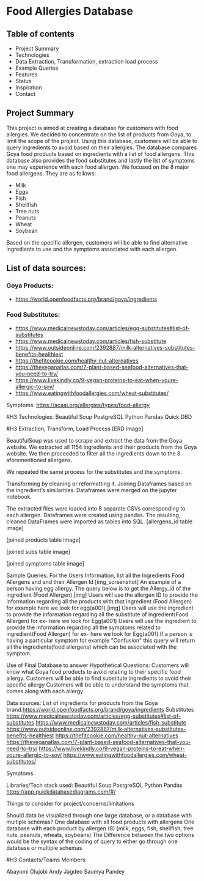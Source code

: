 # Food Allergies Database

## Table of contents
- Project Summary
- Technologies
- Data Extraction, Transformation, extraction load process
- Example Queries
- Features
- Status
- Inspiration
- Contact

## Project Summary

This project is aimed at creating a database for customers with food allergies. We decided to concentrate on the list of products from Goya, to limit the scope of the project. Using this database, customers will be able to query ingredients to avoid based on their allergies.  The database compares Goya food products based on ingredients with a list of food allergens. This database also provides the food substitutes and lastly the list of symptoms one may experience with each food allergen. We focused on the 8 major food allergens. They are as follows:
 - Milk 
 - Eggs
 - Fish
 - Shellfish 
 - Tree nuts
 - Peanuts
 - Wheat 
 - Soybean

Based on the specific allergen, customers will be able to find alternative ingredients to use and the symptoms associated with each allergen.

## List of data sources:
### Goya Products:
 - https://world.openfoodfacts.org/brand/goya/ingredients

### Food Substitutes:
 - https://www.medicalnewstoday.com/articles/egg-substitutes#list-of-substitutes
 - https://www.medicalnewstoday.com/articles/fish-substitute 
 - https://www.outsideonline.com/2392887/milk-alternatives-substitutes-benefits-healthiest
 - https://thefitcookie.com/healthy-nut-alternatives
 - https://theveganatlas.com/7-plant-based-seafood-alternatives-that-you-need-to-try/ 
 - https://www.livekindly.co/9-vegan-proteins-to-eat-when-youre-allergic-to-soy/ 
 - https://www.eatingwithfoodallergies.com/wheat-substitutes/

Symptoms:
https://acaai.org/allergies/types/food-allergy


#H3 Technologies:
Beautiful Soup
PostgreSQL
Python
Pandas
Quick DBD

#H3 Extraction, Transform, Load Process
[ERD image]


BeautifulSoup was used to scrape and extract the data from the Goya website. We extracted all 1154 ingredients and their products from the Goya website. We then proceeded to filter all the ingredients down to the 8 aforementioned allergens.

We repeated the same process for the substitutes and the symptoms.

Transforming by cleaning or reformatting it. Joining Dataframes based on the ingredient’s similarities. Dataframes were merged on the jupyter notebook.

The extracted files were loaded into 8 separate CSVs corresponding to each allergen. Dataframes were created using pandas. The resulting, cleaned DataFrames were imported as tables into SQL.
[allergens_id table image]

[joined products table image] 

[joined subs table image]

[joined symptoms table image]


Sample Queries:
For the Users Information, list all the Ingredients Food Allergens and and their Allergen Id [img_screenshot]
An example of a person having egg allergy. The query below is to get the Allergy_id of the ingredient (Food Allergen) [img]
Users will use the allergen ID to provide the information regarding all the products with that ingredient (Food Allergen) for example here we look for egg(a001) [img]
Users will use the ingredient to provide the information regarding all the substitute of ingredient(Food Allergen) for ex- here we look for Egg(a001)
Users will use the ingredient to provide the information regarding all the symptoms related to ingredient(Food Allergen) for ex- here we look for Egg(a001)
If a person is having a particular symptom for example "Confusion" this query will return all the ingredients(food allergens) which can be associated  with the symptom.

Use of Final Database to answer Hypothetical Questions:
Customers will know what Goya food products to avoid relating to their specific food allergy. 
Customers will	 be able to find substitute ingredients to avoid their specific allergy
Customers will be able to understand the symptoms that comes along with each allergy




Data sources:
List of ingredients for products from the Goya brand.https://world.openfoodfacts.org/brand/goya/ingredients
Substitutes
https://www.medicalnewstoday.com/articles/egg-substitutes#list-of-substitutes
https://www.medicalnewstoday.com/articles/fish-substitute
https://www.outsideonline.com/2392887/milk-alternatives-substitutes-benefits-healthiest
https://thefitcookie.com/healthy-nut-alternatives
https://theveganatlas.com/7-plant-based-seafood-alternatives-that-you-need-to-try/
https://www.livekindly.co/9-vegan-proteins-to-eat-when-youre-allergic-to-soy/
https://www.eatingwithfoodallergies.com/wheat-substitutes/

Symptoms





Libraries/Tech stack used:
Beautiful Soup
PostgreSQL
Python
Pandas
https://app.quickdatabasediagrams.com/#/
 
Things to consider for project/concerns/limitations
	
Should data be visualized through one large database, or a database with multiple schemas?
One database with all food products with allergens
One database with each product by allergen (8)
(milk, eggs, fish, shellfish, tree nuts, peanuts, wheats, soybeans)
The Difference between the two options would be the syntax of the coding of query to either go through one database or multiple schemas  
 
#H3 Contacts/Teams Members:

Abayomi Olujobi
Andy Jagdeo
Saumya Pandey 




